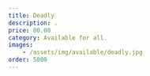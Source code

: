 ```yaml
---
title: Deadly
description: .
price: 80.00
category: Available for all.
images: 
    - /assets/img/available/deadly.jpg
order: 5000
---
```

